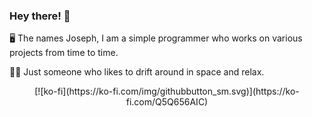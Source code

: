 ### Hey there! 👋
🖥️ The names Joseph, I am a simple programmer who works on various projects from time to time.

👨‍🚀 Just someone who likes to drift around in space and relax.

<p align="center">
[![ko-fi](https://ko-fi.com/img/githubbutton_sm.svg)](https://ko-fi.com/Q5Q656AIC)
</p>
